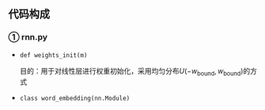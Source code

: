 ## 代码构成
### ① rnn.py 
- `def weights_init(m)`

  目的：用于对线性层进行权重初始化，采用均匀分布$U(-w_{\text{bound}}, w_{\text{bound}})$的方式
- ```class word_embedding(nn.Module)```
